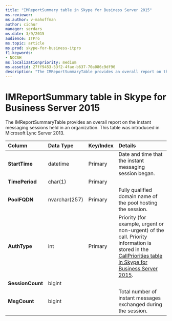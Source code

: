 ```yaml
---
title: "IMReportSummary table in Skype for Business Server 2015"
ms.reviewer: 
ms.author: v-mahoffman
author: cichur
manager: serdars
ms.date: 3/9/2015
audience: ITPro
ms.topic: article
ms.prod: skype-for-business-itpro
f1.keywords:
- NOCSH
ms.localizationpriority: medium
ms.assetid: 27ff9453-53f2-4fae-b637-70a086c9df96
description: "The IMReportSummaryTable provides an overall report on the instant messaging sessions held in an organization. This table was introduced in Microsoft Lync Server 2013."
---
```


# IMReportSummary table in Skype for Business Server 2015
 
The IMReportSummaryTable provides an overall report on the instant messaging sessions held in an organization. This table was introduced in Microsoft Lync Server 2013.
  
|**Column**|**Data Type**|**Key/Index**|**Details**|
|:-----|:-----|:-----|:-----|
|**StartTime** <br/> |datetime  <br/> |Primary  <br/> |Date and time that the instant messaging session began.  <br/> |
|**TimePeriod** <br/> |char(1)  <br/> |Primary  <br/> ||
|**PoolFQDN** <br/> |nvarchar(257)  <br/> |Primary  <br/> |Fully qualified domain name of the pool hosting the session.  <br/> |
|**AuthType** <br/> |int  <br/> |Primary  <br/> |Priority (for example, urgent or non-urgent) of the call. Priority information is stored in the [CallPriorities table in Skype for Business Server 2015](callpriorities.md).  <br/> |
|**SessionCount** <br/> |bigint  <br/> |||
|**MsgCount** <br/> |bigint  <br/> ||Total number of instant messages exchanged during the session.  <br/> |
   

